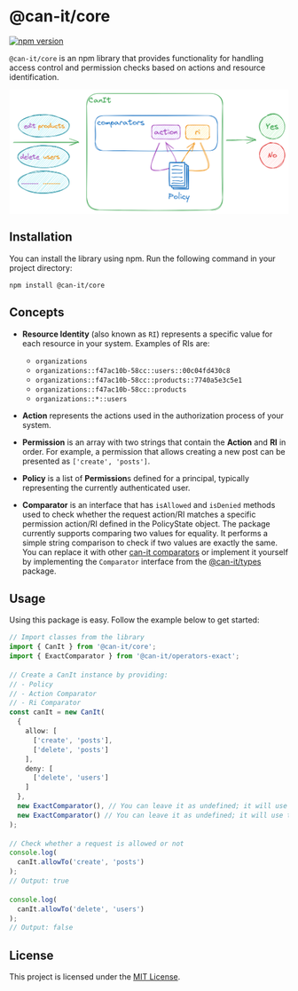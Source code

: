 # @can-it/core

[![npm version](https://img.shields.io/npm/v/@can-it/core.svg?style=flat-square)](https://www.npmjs.org/package/@can-it/core)

`@can-it/core` is an npm library that provides functionality for handling access control and permission checks based on actions and resource identification.

<div style="width: 100%; display: flex; justify-content: center;">
  <img  src="../../assets/core.png" width="600px" caption="Overview">
</div>

## Installation

You can install the library using npm. Run the following command in your project directory:

```shell
npm install @can-it/core
```

## Concepts

- **Resource Identity** (also known as `RI`) represents a specific value for each resource in your system. Examples of RIs are:
  - `organizations`
  - `organizations::f47ac10b-58cc::users::00c04fd430c8`
  - `organizations::f47ac10b-58cc::products::7740a5e3c5e1`
  - `organizations::f47ac10b-58cc::products`
  - `organizations::*::users`

- **Action** represents the actions used in the authorization process of your system.

- **Permission** is an array with two strings that contain the **Action** and **RI** in order. For example, a permission that allows creating a new post can be presented as `['create', 'posts']`.

- **Policy** is a list of **Permission**s defined for a principal, typically representing the currently authenticated user.

- **Comparator** is an interface that has `isAllowed` and `isDenied` methods used to check whether the request action/RI matches a specific permission action/RI defined in the PolicyState object. The package currently supports comparing two values for equality. It performs a simple string comparison to check if two values are exactly the same. You can replace it with other [can-it comparators](https://www.npmjs.com/search?q=keywords:can-it-operators) or implement it yourself by implementing the `Comparator` interface from the [@can-it/types](https://www.npmjs.org/package/@can-it/types) package.

## Usage

Using this package is easy. Follow the example below to get started:

```typescript
// Import classes from the library
import { CanIt } from '@can-it/core';
import { ExactComparator } from '@can-it/operators-exact';

// Create a CanIt instance by providing:
// - Policy
// - Action Comparator
// - Ri Comparator
const canIt = new CanIt(
  {
    allow: [
      ['create', 'posts'],
      ['delete', 'posts']
    ],
    deny: [
      ['delete', 'users']
    ]
  },
  new ExactComparator(), // You can leave it as undefined; it will use the ExactComparator as the default.
  new ExactComparator() // You can leave it as undefined; it will use the ExactComparator as the default.
);

// Check whether a request is allowed or not
console.log(
  canIt.allowTo('create', 'posts')
);
// Output: true

console.log(
  canIt.allowTo('delete', 'users')
);
// Output: false
```

## License

This project is licensed under the [MIT License](/LICENSE).
